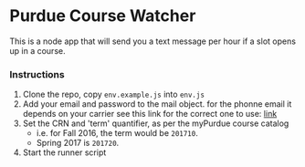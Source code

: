 # Purdue Course Watcher
This is a node app that will send you a text message per hour if a slot opens up in a course.

### Instructions
1. Clone the repo, copy `env.example.js` into `env.js`
2. Add your email and password to the mail object.  for the phonne email it depends on your carrier see this link for the correct one to use: [link](https://20somethingfinance.com/how-to-send-text-messages-sms-via-email-for-free/)
3. Set the CRN and 'term' quantifier, as per the myPurdue course catalog
	* i.e. for Fall 2016, the term would be `201710`.
	* Spring 2017 is `201720`.
4. Start the runner script
